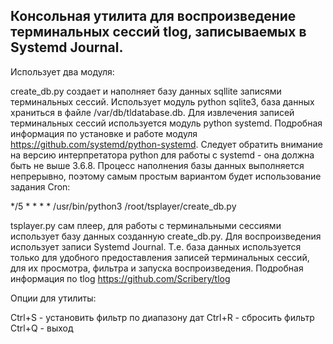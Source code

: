 Консольная утилита для воспроизведение терминальных сессий tlog, записываемых в Systemd Journal.
------------

Использует два модуля:

create_db.py создает и наполняет базу данных sqllite записями терминальных сессий. Использует модуль python sqlite3, база данных храниться в файле /var/db/tldatabase.db. Для извлечения записей терминальных сессий используется модуль python systemd. Подробная информация по установке и работе модуля https://github.com/systemd/python-systemd. Следует обратить внимание на версию интерпретатора python для работы с systemd - она должна быть не выше 3.6.8. Процесс наполнения базы данных выполняется непрерывно,  поэтому самым простым вариантом будет использование задания Cron:

*/5 * * * * /usr/bin/python3 /root/tsplayer/create_db.py

tsplayer.py сам плеер, для работы с терминальными сессиями использует базу данных созданную create_db.py. Для воспроизведения использует записи Systemd Journal. Т.е. база данных используется только для удобного предоставления записей терминальных сессий, для их просмотра, фильтра и запуска воспроизведения. Подробная информация по tlog https://github.com/Scribery/tlog

Опции для утилиты:

Ctrl+S - установить фильтр по диапазону дат
Ctrl+R - сбросить фильтр
Ctrl+Q - выход
